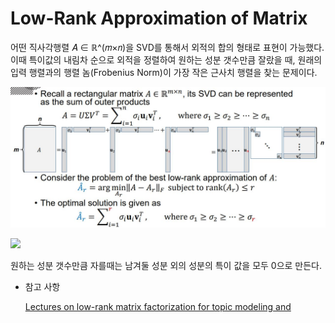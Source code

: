 # Low-Rank Approximation of Matrix

어떤 직사각행렬 𝐴 ∈ ℝ^(𝑚×𝑛)을 SVD를 통해서 외적의 합의 형태로 표현이 가능했다.  이때 특이값의 내림차 순으로 외적을 정렬하여 원하는 성분 갯수만큼 잘랐을 때, 원래의 입력 행렬과의 행렬 놈(Frobenius Norm)이 가장 작은 근사치 행렬을 찾는 문제이다. 

![](./Figure/Low-Rank_Approximation_of_Matrix1.JPG)

![](./Figure/LAB\Desktop\Low-Rank_Approximation_of_Matrix2.JPG)

원하는 성분 갯수만큼 자를때는 남겨둘 성분 외의 성분의 특이 값을 모두 0으로 만든다. 



- 참고 사항

  [Lectures on low-rank matrix factorization for topic modeling and](https://www.youtube.com/playlist?list=PLep-kTP3NkcNqn2MtzkscRlTDYTiqKjzD)

  